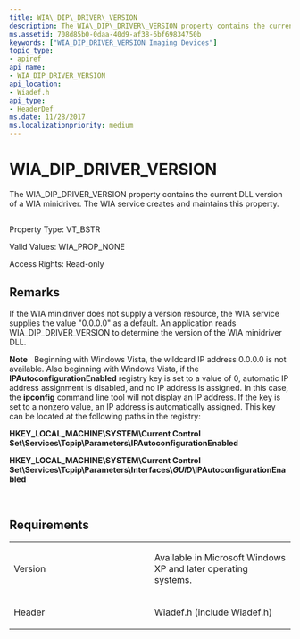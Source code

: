 ```yaml
---
title: WIA\_DIP\_DRIVER\_VERSION
description: The WIA\_DIP\_DRIVER\_VERSION property contains the current DLL version of a WIA minidriver. The WIA service creates and maintains this property.
ms.assetid: 708d85b0-0daa-40d9-af38-6bf69834750b
keywords: ["WIA_DIP_DRIVER_VERSION Imaging Devices"]
topic_type:
- apiref
api_name:
- WIA_DIP_DRIVER_VERSION
api_location:
- Wiadef.h
api_type:
- HeaderDef
ms.date: 11/28/2017
ms.localizationpriority: medium
---
```


# WIA\_DIP\_DRIVER\_VERSION


The WIA\_DIP\_DRIVER\_VERSION property contains the current DLL version of a WIA minidriver. The WIA service creates and maintains this property.

## <span id="ddk_wia_dip_driver_version_si"></span><span id="DDK_WIA_DIP_DRIVER_VERSION_SI"></span>


Property Type: VT\_BSTR

Valid Values: WIA\_PROP\_NONE

Access Rights: Read-only

Remarks
-------

If the WIA minidriver does not supply a version resource, the WIA service supplies the value "0.0.0.0" as a default. An application reads WIA\_DIP\_DRIVER\_VERSION to determine the version of the WIA minidriver DLL.

**Note**   Beginning with Windows Vista, the wildcard IP address 0.0.0.0 is not available.
Also beginning with Windows Vista, if the **IPAutoconfigurationEnabled** registry key is set to a value of 0, automatic IP address assignment is disabled, and no IP address is assigned. In this case, the **ipconfig** command line tool will not display an IP address. If the key is set to a nonzero value, an IP address is automatically assigned. This key can be located at the following paths in the registry:

**HKEY\_LOCAL\_MACHINE\\SYSTEM\\Current Control Set\\Services\\Tcpip\\Parameters\\IPAutoconfigurationEnabled**

**HKEY\_LOCAL\_MACHINE\\SYSTEM\\Current Control Set\\Services\\Tcpip\\Parameters\\Interfaces\\*GUID*\\IPAutoconfigurationEnabled**

 

Requirements
------------

<table>
<colgroup>
<col width="50%" />
<col width="50%" />
</colgroup>
<tbody>
<tr class="odd">
<td><p>Version</p></td>
<td><p>Available in Microsoft Windows XP and later operating systems.</p></td>
</tr>
<tr class="even">
<td><p>Header</p></td>
<td>Wiadef.h (include Wiadef.h)</td>
</tr>
</tbody>
</table>

 

 





